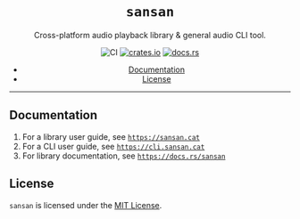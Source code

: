 <div align="center">

# `sansan`
Cross-platform audio playback library & general audio CLI tool.

![CI](https://github.com/hinto-janai/sansan/actions/workflows/ci.yml/badge.svg) [![crates.io](https://img.shields.io/crates/v/sansan.svg)](https://crates.io/crates/sansan) [![docs.rs](https://docs.rs/sansan/badge.svg)](https://docs.rs/sansan)

* [Documentation](#Documentation)
* [License](#License)

</div>

---

## Documentation
1. For a library user guide, see [`https://sansan.cat`](https://sansan.cat)
1. For a CLI user guide, see [`https://cli.sansan.cat`](https://cli.sansan.cat)
2. For library documentation, see [`https://docs.rs/sansan`](https://docs.rs/sansan)

## License
`sansan` is licensed under the [MIT License](https://github.com/hinto-janai/sansan/blob/main/LICENSE).

